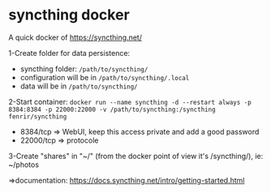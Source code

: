 # syncthing docker

A quick docker of https://syncthing.net/

1-Create folder for data persistence:

 - syncthing folder: `/path/to/syncthing/`
 - configuration will be in `/path/to/syncthing/.local`
 - data will be in `/path/to/syncthing/`

2-Start container: `docker run --name syncthing -d --restart always -p 8384:8384 -p 22000:22000 -v /path/to/syncthing:/syncthing fenrir/syncthing`

 - 8384/tcp => WebUI, keep this access private and add a good password
 - 22000/tcp => protocole

3-Create "shares" in "~/" (from the docker point of view it's /syncthing/), ie: ~/photos

=>documentation: https://docs.syncthing.net/intro/getting-started.html
